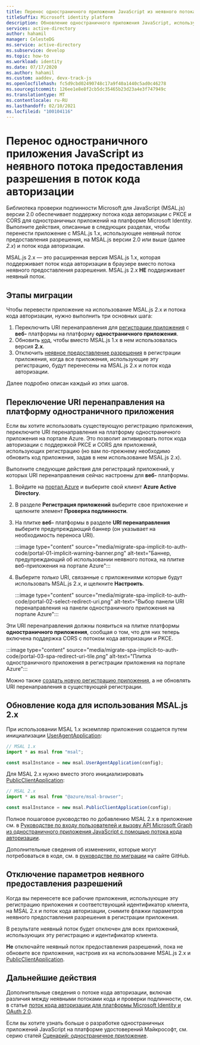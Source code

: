 ```yaml
---
title: Перенос одностраничного приложения JavaScript из неявного потока предоставления разрешения в поток кода авторизации | Azure
titleSuffix: Microsoft identity platform
description: Обновление одностраничного приложения JavaScript, использующего библиотеку MSAL.js 1.x и поток неявного предоставления разрешения, до MSAL.js 2.x и потока кода авторизации с поддержкой PKCE и CORS.
services: active-directory
author: hahamil
manager: CelesteDG
ms.service: active-directory
ms.subservice: develop
ms.topic: how-to
ms.workload: identity
ms.date: 07/17/2020
ms.author: hahamil
ms.custom: aaddev, devx-track-js
ms.openlocfilehash: fc5d9cbd02490748c17a9f40a1440c5ad0c46278
ms.sourcegitcommit: 126ee1e8e8f2cb5dc35465b23d23a4e3f747949c
ms.translationtype: MT
ms.contentlocale: ru-RU
ms.lasthandoff: 02/10/2021
ms.locfileid: "100104116"
---
```

# <a name="migrate-a-javascript-single-page-app-from-implicit-grant-to-auth-code-flow"></a>Перенос одностраничного приложения JavaScript из неявного потока предоставления разрешения в поток кода авторизации

Библиотека проверки подлинности Microsoft для JavaScript (MSAL.js) версии 2.0 обеспечивает поддержку потока кода авторизации с PKCE и CORS для одностраничных приложений на платформе Microsoft Identity. Выполните действия, описанные в следующих разделах, чтобы перенести приложение с MSAL.js 1.x, использующее неявный поток предоставления разрешения, на MSAL.js версии 2.0 или выше (далее *2.x*) и поток кода авторизации.

MSAL.js 2.x — это расширенная версия MSAL.js 1.x, которая поддерживает поток кода авторизации в браузере вместо потока неявного предоставления разрешения. MSAL.js 2.x **НЕ** поддерживает неявный поток.

## <a name="migration-steps"></a>Этапы миграции

Чтобы перевести приложение на использование MSAL.js 2.x и потока кода авторизации, нужно выполнить три основных шага:

1. Переключить URI перенаправления для [регистрации приложения](#switch-redirect-uris-to-spa-platform) с **веб-** платформы на платформу **одностраничного приложения**.
1. Обновить [код](#switch-redirect-uris-to-spa-platform), чтобы вместо MSAL.js 1.x в нем использовалась версия **2.x**.
1. Отключить [неявное предоставление разрешения](#disable-implicit-grant-settings) в регистрации приложения, когда все приложения, использующие эту регистрацию, будут перенесены на MSAL.js 2.x и поток кода авторизации.

Далее подробно описан каждый из этих шагов.

## <a name="switch-redirect-uris-to-spa-platform"></a>Переключение URI перенаправления на платформу одностраничного приложения

Если вы хотите использовать существующую регистрацию приложения, переключите URI перенаправления на платформу одностраничного приложения на портале Azure. Это позволит активировать поток кода авторизации с поддержкой PKCE и CORS для приложений, использующих регистрацию (но вам по-прежнему необходимо обновить код приложения, задав в нем использование MSAL.js 2.x).

Выполните следующие действия для регистраций приложений, у которых URI перенаправления сейчас настроены для **веб-** платформы.

1. Войдите на <a href="https://portal.azure.com/" target="_blank">портал Azure</a> и выберите свой клиент **Azure Active Directory**.
1. В разделе **Регистрация приложений** выберите свое приложение и щелкните элемент **Проверка подлинности**.
1. На плитке **веб-** платформы в разделе **URI перенаправления** выберите предупреждающий баннер (он указывает на необходимость переноса URI).

    :::image type="content" source="media/migrate-spa-implicit-to-auth-code/portal-01-implicit-warning-banner.png" alt-text="Баннер, предупреждающий об использовании неявного потока, на плитке веб-приложения на портале Azure":::
1. Выберите *только* URI, связанные с приложениями которые будут использовать MSAL.js 2.x, и щелкните **Настроить**.

    :::image type="content" source="media/migrate-spa-implicit-to-auth-code/portal-02-select-redirect-uri.png" alt-text="Выбор панели URI перенаправления на панели одностраничного приложения на портале Azure":::

Эти URI перенаправления должны появиться на плитке платформы **одностраничного приложения**, сообщая о том, что для них теперь включена поддержка CORS с потоком кода авторизации и PKCE.

:::image type="content" source="media/migrate-spa-implicit-to-auth-code/portal-03-spa-redirect-uri-tile.png" alt-text="Плитка одностраничного приложения в регистрации приложения на портале Azure":::

Можно также [создать новую регистрацию приложения](scenario-spa-app-registration.md), а не обновлять URI перенаправления в существующей регистрации.

## <a name="update-your-code-to-msaljs-2x"></a>Обновление кода для использования MSAL.js 2.x

При использовании MSAL 1.x экземпляр приложения создается путем инициализации [UserAgentApplication][msal-js-useragentapplication]:

```javascript
// MSAL 1.x
import * as msal from "msal";

const msalInstance = new msal.UserAgentApplication(config);
```

Для MSAL 2.x нужно вместо этого инициализировать [PublicClientApplication][msal-js-publicclientapplication]:

```javascript
// MSAL 2.x
import * as msal from "@azure/msal-browser";

const msalInstance = new msal.PublicClientApplication(config);
```

Полное пошаговое руководство по добавлению MSAL 2.x в приложение см. в [Руководстве по входу пользователей и вызову API Microsoft Graph из одностраничного приложения JavaScript с помощью потока кода авторизации](tutorial-v2-javascript-auth-code.md).

Дополнительные сведения об изменениях, которые могут потребоваться в коде, см. в [руководстве по миграции](https://github.com/AzureAD/microsoft-authentication-library-for-js/blob/dev/lib/msal-browser/docs/v1-migration.md) на сайте GitHub.

## <a name="disable-implicit-grant-settings"></a>Отключение параметров неявного предоставления разрешений

Когда вы перенесете все рабочие приложения, использующие эту регистрацию приложения и соответствующий идентификатор клиента, на MSAL 2.x и поток кода авторизации, снимите флажки параметров неявного предоставления разрешения в регистрации приложения.

В результате неявный поток будет отключен для всех приложений, использующих эту регистрацию и идентификатор клиента.

**Не** отключайте неявный поток предоставления разрешений, пока не обновите все приложения, настроив их на использование MSAL.js 2.x и [PublicClientApplication][msal-js-publicclientapplication].

## <a name="next-steps"></a>Дальнейшие действия

Дополнительные сведения о потоке кода авторизации, включая различия между неявными потоками кода и проверки подлинности, см. в статье [поток кода авторизации для платформы Microsoft Identity и OAuth 2,0](v2-oauth2-auth-code-flow.md).

Если вы хотите узнать больше о разработке одностраничных приложений JavaScript на платформе удостоверений Майкрософт, см. серию статей [Сценарий: одностраничное приложение](scenario-spa-overview.md).

<!-- LINKS - external -->
[msal-js-useragentapplication]: https://azuread.github.io/microsoft-authentication-library-for-js/ref/msal-core/modules/_useragentapplication_.html
[msal-js-publicclientapplication]: https://azuread.github.io/microsoft-authentication-library-for-js/ref/msal-browser/classes/_src_app_publicclientapplication_.publicclientapplication.html
